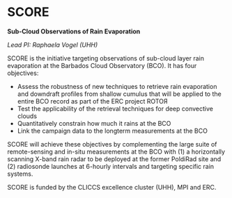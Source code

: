 # SCORE

**Sub-Cloud Observations of Rain Evaporation**

*Lead PI: Raphaela Vogel (UHH)*

SCORE is the initiative targeting observations of sub-cloud layer rain evaporation at the Barbados Cloud Observatory (BCO). 
It has four objectives:
- Assess the robustness of new techniques to retrieve rain evaporation and downdraft profiles from shallow cumulus that will be applied to the entire BCO record as part of the ERC project ROTOЯ
- Test the applicability of the retrieval techniques for deep convective clouds
- Quantitatively constrain how much it rains at the BCO
- Link the campaign data to the longterm measurements at the BCO
 
SCORE will achieve these objectives by complementing the large suite of remote-sensing and in-situ measurements at the BCO with (1) a horizontally scanning X-band rain radar to be deployed at the former PoldiRad site and (2) radiosonde launches at 6-hourly intervals and targeting specific rain systems.
 
SCORE is funded by the CLICCS excellence cluster (UHH), MPI and ERC.
